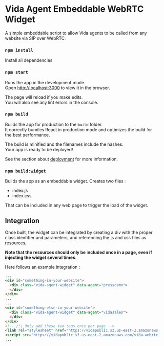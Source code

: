 # Vida Agent Embeddable WebRTC Widget

A simple embeddable script to allow Vida agents to be called from any website via SIP over WebRTC.

### `npm install`

Install all dependencies

### `npm start`

Runs the app in the development mode.\
Open [http://localhost:3000](http://localhost:3000) to view it in the browser.

The page will reload if you make edits.\
You will also see any lint errors in the console.

### `npm build`

Builds the app for production to the `build` folder.\
It correctly bundles React in production mode and optimizes the build for the best performance.

The build is minified and the filenames include the hashes.\
Your app is ready to be deployed!

See the section about [deployment](https://facebook.github.io/create-react-app/docs/deployment) for more information.

### `npm build:widget`

Builds the app as an embeddable widget. Creates two files :
- index.js
- index.css

That can be included in any web page to trigger the load of the widget.

## Integration

Once built, the widget can be integrated by creating a div with the proper class identifier and parameters, and referencing the js and css files as resources.

**Note that the resources should only be included once in a page, even if injecting the widget several times.**

Here follows an example integration :

```html
...
<div id="something-in-your-website">
  <div class="vida-agent-widget" data-agent="pressdemo">
  </div>
</div>
...
...
<div id="something-else-in-your-website">
  <div class="vida-agent-widget" data-agent="vidasales">
  </div>
</div>
<!-- /!\ Only add these two tags once per page -->
<link rel="stylesheet" href="https://vidapublic.s3.us-east-2.amazonaws.com/vida-webrtc-widget/index.css">
<script src="https://vidapublic.s3.us-east-2.amazonaws.com/vida-webrtc-widget/index.js"></script>
...
```
